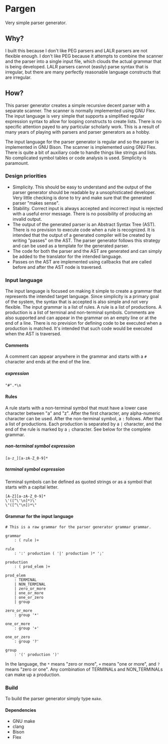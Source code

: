 # Pargen
Very simple parser generator.

## Why?

I built this because I don't like PEG parsers and LALR parsers are not flexible enough. I don't like PEG because it attempts to combine the scanner and the parser into a single input file, which clouds the actual grammar that is being developed. LALR parsers cannot (easily) parse syntax that is irregular, but there are many perfectly reasonable language constructs that are irregular. 

## How?

This parser generator creates a simple recursive decent parser with a separate scanner. The scanner is normally implemented using GNU Flex. The input language is very simple that supports a simplified regular expression syntax to allow for looping constructs to create lists. There is no specific attention payed to any particular scholarly work. This is a result of many years of playing with parsers and parser generators as a hobby.

The input language for the parser generator is regular and so the parser is implemented in GNU Bison. The scanner is implemented using GNU Flex. There is quite a bit of auxiliary code to handle things like strings and lists. No complicated symbol tables or code analysis is used. Simplicity is paramount. 

### Design priorities

* Simplicity. This should be easy to understand and the output of the parser generator should be readable by a unsophisticated developer. Very little checking is done to try and make sure that the generated parser "makes sense".
* Stability. Correct input is always accepted and incorrect input is rejected with a useful error message. There is no possibility of producing an invalid output.
* The output of the generated parser is an Abstract Syntax Tree (AST). There is no prevision to execute code when a rule is recognized. It is intended that the output of a generated compiler will be created by writing "passes" on the AST. The parser generator follows this strategy and can be used as a template for the generated parser.
* The code for both the parser and the AST are generated and can simply be added to the translator for the intended language. 
* Passes on the AST are implemented using callbacks that are called before and after the AST node is traversed.

### Input language

The input language is focused on making it simple to create a grammar that represents the intended target language. Since simplicity is a primary goal of the system, the syntax that is accepted is also simple and not very flexible.  The input grammar is a list of rules. A rule is a list of productions. A production is a list of terminal and non-terminal symbols. Comments are also supported and can appear in the grammar on an empty line or at the end of a line. There is no prevision for defining code to be executed when a production is matched. It's intended that such code would be executed when the AST is traversed.

#### Comments

A comment can appear anywhere in the grammar and starts with a ``#`` character and ends at the end of the line.

##### expression

```"#".*\n```

#### Rules

A rule starts with a non-terminal symbol that must have a lower case character between "a" and "z". After the first character, any alpha-numeric character can be used. After the non-terminal symbol, a ``:`` follows. After that a list of productions. Each production is separated by a ``|`` character, and the end of the rule is marked by a ``;`` character. See below for the complete grammar.

##### non-terminal symbol expression

```[a-z_][a-zA-Z_0-9]*```

##### terminal symbol expression

Terminal symbols can be defined as quoted strings or as a symbol that starts with a capital letter. 

```
[A-Z][a-zA-Z_0-9]*
\'([^\'\n]*)\'
\"([^\"\n])*\"
```

#### Grammar for the input language

```
# This is a raw grammar for the parser generator grammar grammar.

grammar
    : ( rule )+

rule
    : ':' production ( '|' production )* ';'

production
    : ( prod_elem )+

prod_elem
    : TERMINAL
    | NON_TERMINAL
    | zero_or_more
    | one_or_more
    | one_or_zero
    | group

zero_or_more
    : group '*'

one_or_more
    : group '+'

one_or_zero
    : group '?'

group
    : '(' production ')'

```

In the language, the ``*`` means "zero or more", ``+`` means "one or more", and ``?`` means "zero or one". Any combination of TERMINALs and NON_TERMINALs can make up a production.

### Build

To build the parser generator simply type ``make``. 
#### Dependencies

* GNU make
* clang
* Bison
* Flex

